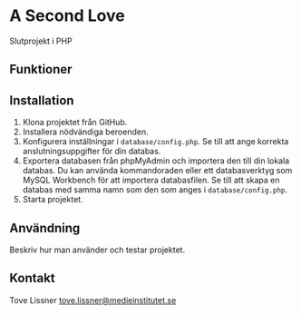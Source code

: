 # A Second Love

Slutprojekt i PHP

## Funktioner

## Installation

1. Klona projektet från GitHub.
2. Installera nödvändiga beroenden.
3. Konfigurera inställningar i `database/config.php`. Se till att ange korrekta anslutningsuppgifter för din databas.
4. Exportera databasen från phpMyAdmin och importera den till din lokala databas. Du kan använda kommandoraden eller ett databasverktyg som MySQL Workbench för att importera databasfilen. Se till att skapa en databas med samma namn som den som anges i `database/config.php`.
5. Starta projektet.

## Användning

Beskriv hur man använder och testar projektet.

## Kontakt

Tove Lissner 
tove.lissner@medieinstitutet.se

